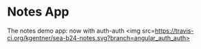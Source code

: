 Notes App
==============================
The notes demo app: now with auth-auth
<img src=https://travis-ci.org/kgentner/sea-b24-notes.svg?branch=angular_auth_auth></img>
